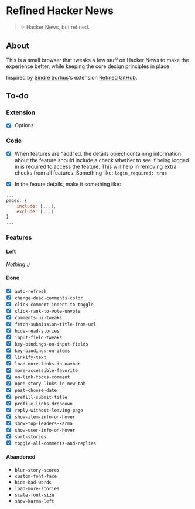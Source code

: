 # Refined Hacker News

> ✨ Hacker News, but refined.

## About

This is a small browser that tweaks a few stuff on Hacker News to make the experience better, while keeping the core design principles in place.

Inspired by [Sindre Sorhus](https://github.com/sindresorhus)'s extension [Refined GitHub](https://github.com/sindresorhus/refined-github).

## To-do

### Extension

- [x] Options

### Code

- [x] When features are "add"ed, the details object containing information about the feature should include a check whether to see if being logged in is required to access the feature. This will help in removing extra checks from all features. Something like: `login_required: true`

- [x] In the feaure details, make it something like:

```js
...
pages: {
    include: [...],
    exclude: [...]
}
...
```

### Features

#### Left

*Nothing :)*

#### Done

- [x] `auto-refresh`
- [x] `change-dead-comments-color`
- [x] `click-comment-indent-to-toggle`
- [x] `click-rank-to-vote-unvote`
- [x] `comments-ui-tweaks`
- [x] `fetch-submission-title-from-url`
- [x] `hide-read-stories`
- [x] `input-field-tweaks`
- [x] `key-bindings-on-input-fields`
- [x] `key-bindings-on-items`
- [x] `linkify-text`
- [x] `load-more-links-in-navbar`
- [x] `more-accessible-favorite`
- [x] `on-link-focus-comment`
- [x] `open-story-links-in-new-tab`
- [x] `past-choose-date`
- [x] `prefill-submit-title`
- [x] `profile-links-dropdown`
- [x] `reply-without-leaving-page`
- [x] `show-item-info-on-hover`
- [x] `show-top-leaders-karma`
- [x] `show-user-info-on-hover`
- [x] `sort-stories`
- [x] `toggle-all-comments-and-replies`

#### Abandoned

- `blur-story-scores`
- `custom-font-face`
- `hide-bad-words`
- `load-more-stories`
- `scale-font-size`
- `show-karma-left`